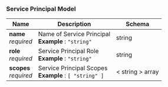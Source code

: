 
<a name="service-principal-model"></a>
### Service Principal Model

|Name|Description|Schema|
|---|---|---|
|**name**  <br>*required*|Name of Service Principal  <br>**Example** : `"string"`|string|
|**role**  <br>*required*|Service Principal Role  <br>**Example** : `"string"`|string|
|**scopes**  <br>*required*|Service Principal Scopes  <br>**Example** : `[ "string" ]`|< string > array|



